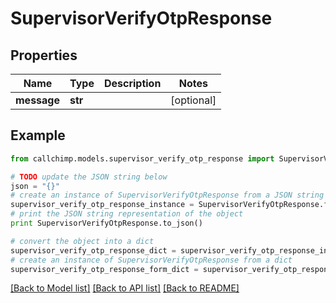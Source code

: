 # SupervisorVerifyOtpResponse


## Properties

Name | Type | Description | Notes
------------ | ------------- | ------------- | -------------
**message** | **str** |  | [optional] 

## Example

```python
from callchimp.models.supervisor_verify_otp_response import SupervisorVerifyOtpResponse

# TODO update the JSON string below
json = "{}"
# create an instance of SupervisorVerifyOtpResponse from a JSON string
supervisor_verify_otp_response_instance = SupervisorVerifyOtpResponse.from_json(json)
# print the JSON string representation of the object
print SupervisorVerifyOtpResponse.to_json()

# convert the object into a dict
supervisor_verify_otp_response_dict = supervisor_verify_otp_response_instance.to_dict()
# create an instance of SupervisorVerifyOtpResponse from a dict
supervisor_verify_otp_response_form_dict = supervisor_verify_otp_response.from_dict(supervisor_verify_otp_response_dict)
```
[[Back to Model list]](../README.md#documentation-for-models) [[Back to API list]](../README.md#documentation-for-api-endpoints) [[Back to README]](../README.md)


